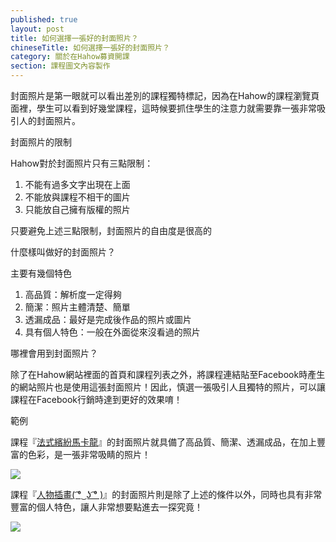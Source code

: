 ```yaml
---
published: true
layout: post
title: 如何選擇一張好的封面照片？
chineseTitle: 如何選擇一張好的封面照片？
category: 關於在Hahow募資開課
section: 課程圖文內容製作
---
```


 

封面照片是第一眼就可以看出差別的課程獨特標記，因為在Hahow的課程瀏覽頁面裡，學生可以看到好幾堂課程，這時候要抓住學生的注意力就需要靠一張非常吸引人的封面照片。

封面照片的限制

Hahow對於封面照片只有三點限制：

1.  不能有過多文字出現在上面
2.  不能放與課程不相干的圖片
3.  只能放自己擁有版權的照片

只要避免上述三點限制，封面照片的自由度是很高的

什麼樣叫做好的封面照片？

主要有幾個特色

1.  高品質：解析度一定得夠
2.  簡潔：照片主體清楚、簡單
3.  透漏成品：最好是完成後作品的照片或圖片
4.  具有個人特色：一般在外面從來沒看過的照片

哪裡會用到封面照片？

除了在Hahow網站裡面的首頁和課程列表之外，將課程連結貼至Facebook時產生的網站照片也是使用這張封面照片！因此，慎選一張吸引人且獨特的照片，可以讓課程在Facebook行銷時達到更好的效果唷！

範例

課程『[法式繽紛馬卡龍](https://hahow.in/courses/55599687dfe21b0a00e776d9/main)』的封面照片就具備了高品質、簡潔、透漏成品，在加上豐富的色彩，是一張非常吸睛的照片！

![]({{site.baseurl}}/media/202529137-556ca73e77a8710900bee091_cropped_300.png)

課程『[人物插畫( ͡° ͜ ʖ ͡° )](https://hahow.in/courses/54e4b6d1c5c9c00900cd8d4e/main)』的封面照片則是除了上述的條件以外，同時也具有非常豐富的個人特色，讓人非常想要點進去一探究竟！

![]({{site.baseurl}}/media/202529127-54e4cbe6c5c9c00900cd8d59_cropped_300.png)
